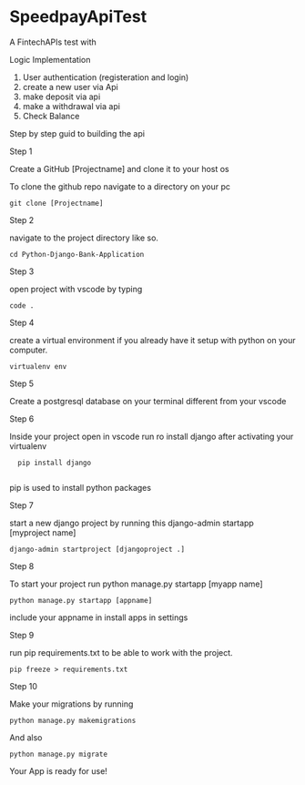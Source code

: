 # SpeedpayApiTest
A FintechAPIs test with 

Logic Implementation
1. User authentication  (registeration and login)
2. create a new user via Api
3. make deposit via api
4. make a withdrawal via api
5. Check Balance

Step by step guid to building the api

Step 1

Create a GitHub [Projectname] and clone it to your host os

To clone the github repo navigate to a directory on your pc 
```
git clone [Projectname]

```
Step 2

navigate to the project directory like so. 

```
cd Python-Django-Bank-Application
```
Step 3

open project with vscode by typing
```
code .
```
Step 4

create a virtual environment if you already have it setup with python  on 
your computer.

``` 
virtualenv env
```

Step 5

Create a postgresql database on your terminal different from your vscode
	

Step 6

Inside your project open in vscode run ro install django after activating your virtualenv 
```
  pip install django 
  
```
pip is used to install python packages

Step 7


start a new django project by running this django-admin startapp [myproject name]
```
django-admin startproject [djangoproject .]
```
Step 8


To start your project run python manage.py startapp [myapp name]
```
python manage.py startapp [appname]
```
include your appname in install apps in settings


Step 9

run pip requirements.txt to be able to  work with 
the project. 

```
pip freeze > requirements.txt 

```

Step 10

Make your migrations by running 

```
python manage.py makemigrations
```
And also
```
python manage.py migrate 
```
Your App is ready for use!
